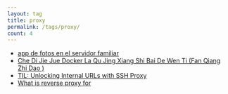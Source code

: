 ```yaml
---
layout: tag
title: proxy
permalink: /tags/proxy/
count: 4
---
```


- [app de fotos en el servidor familiar](https://jartigag.blog/immich-fotos-vps-familiar)
- [Che Di Jie Jue  Docker La Qu Jing Xiang Shi Bai De Wen Ti (Fan Qiang Zhi Dao )](https://huangyanxiang.com/2024/10/16/%E8%A7%A3%E5%86%B3docker%E6%8B%89%E5%8F%96%E9%95%9C%E5%83%8F%E5%A4%B1%E8%B4%A5%E7%9A%84%E9%97%AE%E9%A2%98.html)
- [TIL: Unlocking Internal URLs with SSH Proxy](https://gosein.de/til-ssh-proxy.html)
- [What is reverse proxy for](https://kination.github.io/posts/2021-11-29-what-reverse-proxy-for/)
